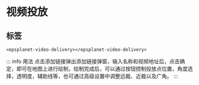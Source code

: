 #  视频投放

<div data-sunwayTheme='light'>
  <EpsplanetEarth :showDefaultBasemap="true" @onReady="ready">
    <EpsplanetButton container="#earthContainer" icon="icon-tool_kjcx" type="panel" :position="position" :panel="panel" title='视频投放'>
      <EpsplanetVideo/>
    </EpsplanetButton>
  </EpsplanetEarth>
</div>

<script setup lang='ts'>
import {ref} from 'vue';
const position = ref({
  left: 10,
  top: 10
});
const panel = ref({
//   size: {
//     width: '300px',
//     height: '300px'
//   },
  position: {
    left: 10,
    top: 10
  }
});
const ready = (earth:any)=>{
  earth.sceneTree.root.children.push(
  {
    ref: 'tileset',
    czmObject: {
      "xbsjType": "Tileset",
      "xbsjGuid": "d3266895-4795-41a1-92f3-46be5edc6532",
      "name": "大雁塔",
      "url": "/EPSGIS-DEV-PORTAL/Demos/last/assets/dayanta/tileset.json",
    //   "xbsjPosition": [
    //     1.9017002809975097,
    //     0.5972446887154512,
    //     3.0624089850964736e-9
    //   ],
    }
  }
  )
  earth.sceneTree.$refs.tileset.czmObject.flyTo()
}
</script>

## 标签

```vue
<epsplanet-video-delivery></epsplanet-video-delivery>
```
<!-- ## 界面 -->
<!-- ![](../../assets/videoD.png) -->
<!-- ## 用法 -->
::: info 用法
 点击添加链接弹出添加链接弹窗，输入名称和视频地址后，点击确定，即可在地图上进行绘制，绘制完成后，可以通过按钮控制投放点位置，角度选择，透明度，辅助线等，也可通过高级设置中调整远裁、近裁以及广角。
:::